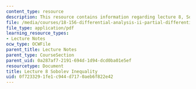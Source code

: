 ```yaml
---
content_type: resource
description: This resource contains information regarding lecture 8, Sobolev inequality.
file: /media/courses/18-156-differential-analysis-ii-partial-differential-equations-and-fourier-analysis-spring-2016/0f7233291fe1c944d7170aeb6f822e42_MIT18_156S16_lec8.pdf
file_type: application/pdf
learning_resource_types:
- Lecture Notes
ocw_type: OCWFile
parent_title: Lecture Notes
parent_type: CourseSection
parent_uid: 0a287af7-2191-694d-1d94-dcd0ba01e5ef
resourcetype: Document
title: Lecture 8 Sobolev Inequality
uid: 0f723329-1fe1-c944-d717-0aeb6f822e42
---
```

